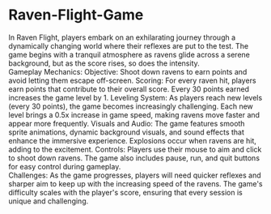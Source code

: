 # Raven-Flight-Game
In Raven Flight, players embark on an exhilarating journey through a dynamically changing world where their reflexes are put to the test. The game begins with a tranquil atmosphere as ravens glide across a serene background, but as the score rises, so does the intensity.<br>
Gameplay Mechanics:
Objective: Shoot down ravens to earn points and avoid letting them escape off-screen.
Scoring: For every raven hit, players earn points that contribute to their overall score. Every 30 points earned increases the game level by 1.
Leveling System: As players reach new levels (every 30 points), the game becomes increasingly challenging. Each new level brings a 0.5x increase in game speed, making ravens move faster and appear more frequently.
Visuals and Audio: The game features smooth sprite animations, dynamic background visuals, and sound effects that enhance the immersive experience. Explosions occur when ravens are hit, adding to the excitement.
Controls: Players use their mouse to aim and click to shoot down ravens. The game also includes pause, run, and quit buttons for easy control during gameplay.<br>
Challenges:
As the game progresses, players will need quicker reflexes and sharper aim to keep up with the increasing speed of the ravens. The game's difficulty scales with the player's score, ensuring that every session is unique and challenging.

